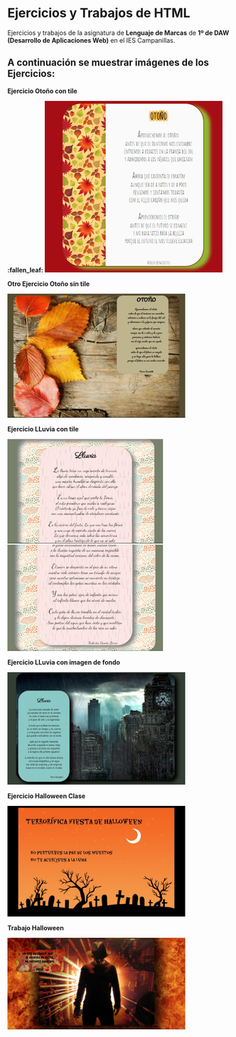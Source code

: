 ﻿# Ejercicios y Trabajos de HTML

Ejercicios y trabajos de la asignatura de **Lenguaje de Marcas** de **1º de DAW
(Desarrollo de Aplicaciones Web)** en el IES Campanillas.

## A continuación se muestrar imágenes de los Ejercicios:

<p><b>Ejercicio Otoño con tile<b><p> :fallen_leaf:
<img src="img/otoño1.JPG" width="400px"><br>

<p><b>Otro Ejercicio Otoño sin tile<b><p>
<img src="img/otoño2.JPG" width="400px"><br>

<p><b>Ejercicio LLuvia con tile<b><p>
<img src="img/lluvia1.JPG" width="350px"><br>
<img src="img/lluvia2.JPG" width="350px"><br>

<p><b>Ejercicio LLuvia con imagen de fondo<b><p>
<img src="img/lluvia3.JPG" width="400px"><br>

<p><b>Ejercicio Halloween Clase<b><p>
<img src="img/halloweenClase.JPG" width="400px"><br>

<p><b>Trabajo Halloween<b><p>
<img src="img/halloween.JPG" width="400px"><br>

